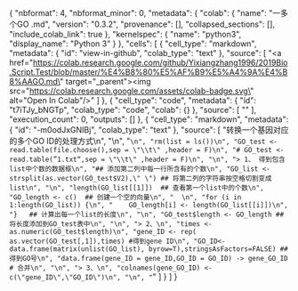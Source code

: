 {
  "nbformat": 4,
  "nbformat_minor": 0,
  "metadata": {
    "colab": {
      "name": "一多个GO .md",
      "version": "0.3.2",
      "provenance": [],
      "collapsed_sections": [],
      "include_colab_link": true
    },
    "kernelspec": {
      "name": "python3",
      "display_name": "Python 3"
    }
  },
  "cells": [
    {
      "cell_type": "markdown",
      "metadata": {
        "id": "view-in-github",
        "colab_type": "text"
      },
      "source": [
        "<a href=\"https://colab.research.google.com/github/Yixiangzhang1996/2019Bio.Script.Test/blob/master/%E4%B8%80%E5%AF%B9%E5%A4%9A%E4%B8%AAGO.md\" target=\"_parent\"><img src=\"https://colab.research.google.com/assets/colab-badge.svg\" alt=\"Open In Colab\"/></a>"
      ]
    },
    {
      "cell_type": "code",
      "metadata": {
        "id": "t7iTJy_bNGTp",
        "colab_type": "code",
        "colab": {}
      },
      "source": [
        ""
      ],
      "execution_count": 0,
      "outputs": []
    },
    {
      "cell_type": "markdown",
      "metadata": {
        "id": "-m0odJxGNIBj",
        "colab_type": "text"
      },
      "source": [
        "转换一个基因对应的多个GO ID的处理方式\n",
        "\n",
        "```\n",
        "rm(list = ls())\n",
        "GO_test <- read.table(file.choose(),sep = \"\\t\" ,header = F)\n",
        "# GO_test <- read.table(”1.txt“,sep = \"\\t\" ,header = F)\n",
        "\n",
        "> 1、 得到包含list中个数的数据框\n",
        "## 添加第二列中每一行所含有的个数\n",
        "GO_list <- strsplit(as.vector(GO_test$V2),\" \") ## 将第二列的字符串按空格切割变成list\n",
        "\n",
        "length(GO_list[[1]])  ## 查看第一个list中的个数\n",
        "GO_length <- c()  ## 创建一个空的向量\n",
        "  \n",
        "for (i in 1:length(GO_list)) {\n",
        "    GO_length[i] <- length(GO_list[[i]])\n",
        "}   ## 计算出每一个list的长度\n",
        "\n",
        "GO_test$length <- GO_length ## 将长度添加到GO_test表中\n",
        "\n",
        "> 2、\n",
        "times <- as.numeric(GO_test$length)\n",
        "gene_ID <- rep( as.vector(GO_test[,1]),times) #得到gene ID\n",
        "GO_ID<- data.frame(matrix(unlist(GO_list), byrow=T),stringsAsFactors=FALSE) ##得到GO号\n",
        "data.frame(gene_ID = gene_ID,GO_ID = GO_ID) -> gene_GO_ID # 合并\n",
        "\n",
        "> 3、\n",
        "colnames(gene_GO_ID) <- c(\"gene_ID\",\"GO_ID\")\n",
        "\n",
        "```"
      ]
    }
  ]
}